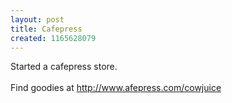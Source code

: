```yaml
--- 
layout: post
title: Cafepress
created: 1165628079
---
```

Started a cafepress store.<br /><br />Find goodies at <a href="http://www.afepress.com/cowjuice">http://www.afepress.com/cowjuice</a><br />
